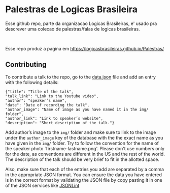 # Palestras de Logicas Brasileira

Esse github repo, parte da organizacao Logicas Brasileiras,  e' usado pra descrever uma colecao de palestras/falas de logicas brasileiras.

<br>

Esse repo produz a pagina em https://logicasbrasileiras.github.io/Palestras/


## Contributing

To contribute a talk to the repo, go to the [data.json](https://github.com/WomeninLogic/RecordedTalks/blob/main/data.json) file and add an entry with the following details:

```
{"title": "Title of the talk",
"talk_link": "Link to the Youtube video",
"author": "speaker’s name",
"date": "Date of recording the talk",
"author_image": "Name of image as you have named it in the img/ folder",
"author_link": "Link to speaker’s website",
"description": "Short description of the talk."}
```

Add author’s image to the `img/` folder and make sure to link to the image under the `author_image` key of the database with the the exact name as you have given in the `img/` folder. Try to follow the convention for the name of the speaker photo `firstname-lastname.png'. Please don't use numbers only for the date, as conventions are different in the US and the rest of the world. The description of the talk should be very brief to fit in the allotted space.

Also, make sure that each of the entries you add are separated by a comma in the appropriate JSON format. You can ensure the data you have entered is in the correct format by validating the JSON file by copy pasting it in one of the JSON services like [JSONLint](https://jsonlint.com)
